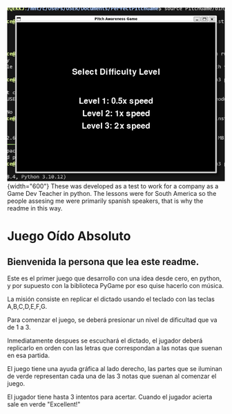 
![Main Menu Screeshoot](https://raw.githubusercontent.com/santiagopaniaguam/PerfectPitchGame/refs/heads/main/MainMenuScreenshoot%20Pitch%20Awareness%20Game.PNG) {width="600"}
These was developed as a test to work for a company as a  Game Dev Teacher in python. The lessons were for South America so the people assesing me were primarily spanish speakers, that is why the readme in this way.

# Juego Oído Absoluto

## Bienvenida la persona que lea este readme.

Este es el primer juego que desarrollo con una idea desde cero, en python, y por supuesto con la biblioteca PyGame por eso quise hacerlo con música.

La misión consiste en replicar el dictado usando el teclado con las teclas A,B,C,D,E,F,G.

Para comenzar el juego, se deberá presionar un nivel de dificultad que va de 1 a 3.

Inmediatamente despues se escuchará el dictado, el jugador deberá replicarlo en orden con las letras que correspondan a las notas que suenan en esa partida.

El juego tiene una ayuda gráfica al lado derecho, las partes que se iluminan de verde representan cada una de las 3 notas que suenan al comenzar el juego.

El jugador tiene hasta 3 intentos para acertar. Cuando el jugador acierta sale en verde "Excellent!"





